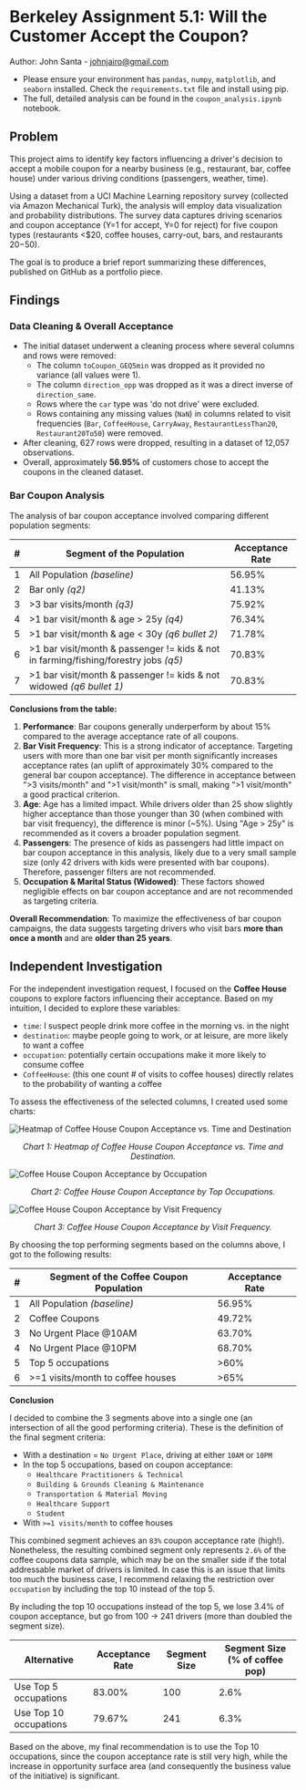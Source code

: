 # Berkeley Assignment 5.1: Will the Customer Accept the Coupon?

Author: John Santa - johnjairo@gmail.com
- Please ensure your environment has `pandas`, `numpy`, `matplotlib`, and `seaborn` installed. Check the `requirements.txt` file and install using pip.
- The full, detailed analysis can be found in the `coupon_analysis.ipynb` notebook.

## Problem

This project aims to identify key factors influencing a driver's decision to accept a mobile coupon for a nearby business (e.g., restaurant, bar, coffee house) under various driving conditions (passengers, weather, time).

Using a dataset from a UCI Machine Learning repository survey (collected via Amazon Mechanical Turk), the analysis will employ data visualization and probability distributions. The survey data captures driving scenarios and coupon acceptance (Y=1 for accept, Y=0 for reject) for five coupon types (restaurants <$20, coffee houses, carry-out, bars, and restaurants $20-$50).

The goal is to produce a brief report summarizing these differences, published on GitHub as a portfolio piece.

## Findings

### Data Cleaning & Overall Acceptance

*   The initial dataset underwent a cleaning process where several columns and rows were removed:
    *   The column `toCoupon_GEQ5min` was dropped as it provided no variance (all values were 1).
    *   The column `direction_opp` was dropped as it was a direct inverse of `direction_same`.
    *   Rows where the `car` type was 'do not drive' were excluded.
    *   Rows containing any missing values (`NaN`) in columns related to visit frequencies (`Bar`, `CoffeeHouse`, `CarryAway`, `RestaurantLessThan20`, `Restaurant20To50`) were removed.
*   After cleaning, 627 rows were dropped, resulting in a dataset of 12,057 observations.
*   Overall, approximately **56.95%** of customers chose to accept the coupons in the cleaned dataset.

### Bar Coupon Analysis

The analysis of bar coupon acceptance involved comparing different population segments:

| # | Segment of the Population                                                                              | Acceptance Rate |
|---|--------------------------------------------------------------------------------------------------------|-----------------|
| 1 | All Population *(baseline)*                                                                            | 56.95%          |
| 2 | Bar only *(q2)*                                                                                        | 41.13%          |
| 3 | >3 bar visits/month *(q3)*                                                                             | 75.92%          |
| 4 | >1 bar visit/month & age > 25y *(q4)*                                                                  | 76.34%          |
| 5 | >1 bar visit/month & age < 30y *(q6 bullet 2)*                                                         | 71.78%          |
| 6 | >1 bar visit/month & passenger != kids & not in farming/fishing/forestry jobs *(q5)*                   | 70.83%          |
| 7 | >1 bar visit/month & passenger != kids & not widowed *(q6 bullet 1)*                                   | 70.83%          |

**Conclusions from the table:**

1.  **Performance**: Bar coupons generally underperform by about 15% compared to the average acceptance rate of all coupons.
2.  **Bar Visit Frequency**: This is a strong indicator of acceptance. Targeting users with more than one bar visit per month significantly increases acceptance rates (an uplift of approximately 30% compared to the general bar coupon acceptance). The difference in acceptance between ">3 visits/month" and ">1 visit/month" is small, making ">1 visit/month" a good practical criterion.
3.  **Age**: Age has a limited impact. While drivers older than 25 show slightly higher acceptance than those younger than 30 (when combined with bar visit frequency), the difference is minor (~5%). Using "Age > 25y" is recommended as it covers a broader population segment.
4.  **Passengers**: The presence of kids as passengers had little impact on bar coupon acceptance in this analysis, likely due to a very small sample size (only 42 drivers with kids were presented with bar coupons). Therefore, passenger filters are not recommended.
5.  **Occupation & Marital Status (Widowed)**: These factors showed negligible effects on bar coupon acceptance and are not recommended as targeting criteria.

**Overall Recommendation**: To maximize the effectiveness of bar coupon campaigns, the data suggests targeting drivers who visit bars **more than once a month** and are **older than 25 years**.

## Independent Investigation

For the independent investigation request, I focused on the **Coffee House** coupons to explore factors influencing their acceptance. Based on my intuition, I decided to explore these variables:
- `time`: I suspect people drink more coffee in the morning vs. in the night
- `destination`: maybe people going to work, or at leisure, are more likely to want a coffee
- `occupation`: potentially certain occupations make it more likely to consume coffee
- `CoffeeHouse`: (this one count # of visits to coffee houses) directly relates to the probability of wanting a coffee

To assess the effectiveness of the selected columns, I created used some charts:

![Heatmap of Coffee House Coupon Acceptance vs. Time and Destination](images/heatmap.png)
*<p align="center">Chart 1: Heatmap of Coffee House Coupon Acceptance vs. Time and Destination.</p>*

![Coffee House Coupon Acceptance by Occupation](images/occupations.png)
*<p align="center">Chart 2: Coffee House Coupon Acceptance by Top Occupations.</p>*

![Coffee House Coupon Acceptance by Visit Frequency](images/visits.png)
*<p align="center">Chart 3: Coffee House Coupon Acceptance by Visit Frequency.</p>*

By choosing the top performing segments based on the columns above, I got to the following results:

| # | Segment of the Coffee Coupon Population                                          | Acceptance Rate |
|---|----------------------------------------------------------------------------------|-----------------|
| 1 | All Population *(baseline)*                                                      | 56.95%          |
| 2 | Coffee Coupons                                                                   | 49.72%          |
| 3 | No Urgent Place @10AM                                                            | 63.70%          |
| 4 | No Urgent Place @10PM                                                            | 68.70%          |
| 5 | Top 5 occupations                                                                | >60%            |
| 6 | >=1 visits/month to coffee houses                                                | >65%            |

**Conclusion**

I decided to combine the 3 segments above into a single one (an intersection of all the good performing criteria). These is the definition of the final segment criteria:
*   With a destination = `No Urgent Place`, driving at either `10AM` or `10PM`
*   In the top 5 occupations, based on coupon acceptance: 
    *   `Healthcare Practitioners & Technical`
    *   `Building & Grounds Cleaning & Maintenance`
    *   `Transportation & Material Moving`
    *   `Healthcare Support`
    *   `Student`
*   With `>=1 visits/month` to coffee houses

This combined segment achieves an `83%` coupon acceptance rate (high!). Nonetheless, the resulting combined segment only represents `2.6%` of the coffee coupons data sample, which may be on the smaller side if the total addressable market of drivers is limited. In case this is an issue that limits too much the business case, I recommend relaxing the restriction over `occupation` by including the top 10 instead of the top 5. 

By including the top 10 occupations instead of the top 5, we lose 3.4% of coupon acceptance, but go from 100 -> 241 drivers (more than doubled the segment size).

| Alternative                              | Acceptance Rate | Segment Size | Segment Size (% of coffee pop) |
|------------------------------------------|-----------------|--------------|--------------------------------|
| Use Top 5 occupations                    | 83.00%          | 100          | 2.6%                           |
| Use Top 10 occupations                   | 79.67%          | 241          | 6.3%                           |

Based on the above, my final recommendation is to use the Top 10 occupations, since the coupon acceptance rate is still very high, while the increase in opportunity surface area (and consequently the business value of the initiative) is significant.
